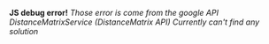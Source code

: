 **JS debug error!**
*Those error is come from the google API DistanceMatrixService (DistanceMatrix API)*
*Currently can't find any solution*